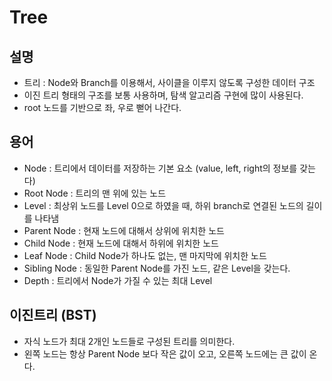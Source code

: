 # Tree

## 설명

- 트리 : Node와 Branch를 이용해서, 사이클을 이루지 않도록 구성한 데이터 구조
- 이진 트리 형태의 구조를 보통 사용하며, 탐색 알고리즘 구현에 많이 사용된다.
- root 노드를 기반으로 좌, 우로 뻗어 나간다.

## 용어

- Node : 트리에서 데이터를 저장하는 기본 요소 (value, left, right의 정보를 갖는다)
- Root Node : 트리의 맨 위에 있는 노드
- Level : 최상위 노드를 Level 0으로 하였을 때, 하위 branch로 연결된 노드의 길이를 나타냄
- Parent Node : 현재 노드에 대해서 상위에 위치한 노드
- Child Node : 현재 노드에 대해서 하위에 위치한 노드
- Leaf Node : Child Node가 하나도 없는, 맨 마지막에 위치한 노드
- Sibling Node : 동일한 Parent Node를 가진 노드, 같은 Level을 갖는다.
- Depth : 트리에서 Node가 가질 수 있는 최대 Level

## 이진트리 (BST)

- 자식 노드가 최대 2개인 노드들로 구성된 트리를 의미한다.
- 왼쪽 노드는 항상 Parent Node 보다 작은 값이 오고, 오른쪽 노드에는 큰 값이 온다.
